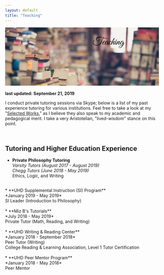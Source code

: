 ```yaml
---
layout: default
title: "Teaching"
---
```

<div class="hero-image">
  <img src="/assets/images/hero-images/teaching-hero-image.jpg" alt="selected works hero image"/>
</div><!-- /.hero-image -->

**last updated: September 21, 2019**

I conduct private tutoring sessions via Skype; below is a list of my past experience tutoring for various institutions. Feel free to take a look at my "[Selected Works](/selected-works)," as I believe they also speak to my academic and pedagogical merit. I take a very Aristotelian, "lived-wisdom" stance on this point.

<br>

## Tutoring and Higher Education Experience

* **Private Philosophy Tutoring**<br>
*Varsity Tutors (August 2017 - August 2019)*<br>
*Chegg Tutors (June 2018 - May 2019)*<br>
Ethics, Logic, and Writing<br>
<br>
* **UHD Supplemental Instruction (SI) Program**<br>
*January 2019 - May 2019*<br>
SI Leader (Introduction to Philosophy)<br>
<br>
* **Miz B's Tutorials**<br>
*July 2018 - May 2019*<br>
Private Tutor (Math, Reading, and Writing)<br>
<br>
* **UHD Writing & Reading Center**<br>
*January 2018 - September 2018*<br>
Peer Tutor (Writing)<br>
College Reading & Learning Association, Level 1 Tutor Certification<br>
<br>
* **UHD Peer Mentor Program**<br>
*January 2018 - May 2018*<br>
Peer Mentor
